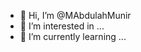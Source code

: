 - 👋 Hi, I’m @MAbdulahMunir
- 👀 I’m interested in ...
- 🌱 I’m currently learning ...

<!---
MAbdulahMunir/MAbdulahMunir is a ✨ special ✨ repository because its `README.md` (this file) appears on your GitHub profile.
You can click the Preview link to take a look at your changes.
--->
